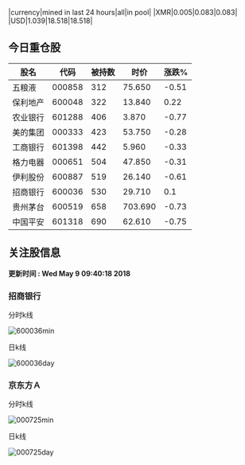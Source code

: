 |currency|mined in last 24 hours|all|in pool|
|XMR|0.005|0.083|0.083|
|USD|1.039|18.518|18.518|

## 今日重仓股 

|股名|代码|被持数|时价|涨跌%|
|---|---|---|---|---|
|五粮液|000858|312|75.650|-0.51|
|保利地产|600048|322|13.840|0.22|
|农业银行|601288|406|3.870|-0.77|
|美的集团|000333|423|53.750|-0.28|
|工商银行|601398|442|5.960|-0.33|
|格力电器|000651|504|47.850|-0.31|
|伊利股份|600887|519|26.140|-0.61|
|招商银行|600036|530|29.710|0.1|
|贵州茅台|600519|658|703.690|-0.73|
|中国平安|601318|690|62.610|-0.75|

## 关注股信息
**更新时间 : Wed May  9 09:40:18 2018**
### 招商银行 
分时k线

![600036min](http://image.sinajs.cn/newchart/min/n/sh600036.gif)

日k线

![600036day](http://image.sinajs.cn/newchart/daily/n/sh600036.gif)

### 京东方Ａ 
分时k线

![000725min](http://image.sinajs.cn/newchart/min/n/sz000725.gif)

日k线

![000725day](http://image.sinajs.cn/newchart/daily/n/sz000725.gif)

